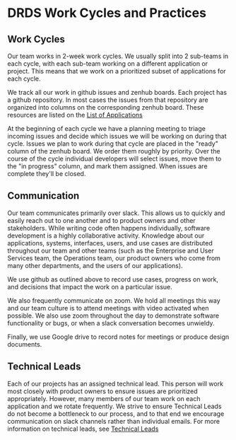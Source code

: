 # DRDS Work Cycles and Practices

## Work Cycles

Our team works in 2-week work cycles. We usually split into 2 sub-teams in each
cycle, with each sub-team working on a different application or project. This means that we work on a prioritized subset of applications for each cycle.

We track all our work in github issues and zenhub boards. Each project has a github repository. In most cases the issues from that repository are organized into columns on the corresponding zenhub board. These resources are listed on the [List of Applications](https://github.com/pulibrary/app_team_handbook/blob/master/applications.md)

At the beginning of each cycle we have a planning meeting to triage incoming
issues and decide which issues we will be working on during that cycle. Issues
we plan to work during that cycle are placed in the "ready" column of the zenhub
board. We order them roughly by priority. Over the course of the cycle individual developers will select issues, move them to the "in progress" column, and mark them assigned. When issues are complete they'll be closed.

## Communication

Our team communicates primarily over slack. This allows us to quickly and easily
reach out to one another and to product owners and other stakeholders. While writing code often happens individually, software development is a highly collaborative activity. Knowledge about our applications, systems, interfaces, users, and use cases are distributed throughout our team and other teams (such as the Enterprise and User Services team, the Operations team, our product owners who come from many other departments, and the users of our applications).

We use github as outlined above to record use cases, progress on work, and decisions that impact the work on a particular issue.

We also frequently communicate on zoom. We hold all meetings this way and our
team culture is to attend meetings with video activated when possible. We also
use zoom throughout the day to demonstrate software functionality or bugs, or
when a slack conversation becomes unwieldy.

Finally, we use Google drive to record notes for meetings or produce design
documents.

## Technical Leads

Each of our projects has an assigned technical lead. This person will work most
closely with product owners to ensure issues are prioritized appropriately.
However, many members of our team work on each application and we rotate frequently. We strive to ensure Technical Leads do not become a bottleneck to our process,
and to that end we encourage communication on slack channels rather than individual
emails. For more information on technical leads, see [Technical Leads](https://github.com/pulibrary/app_team_handbook/blob/master/technical_leads.md)
